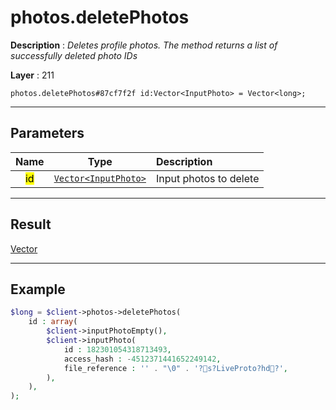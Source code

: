 # photos.deletePhotos

**Description** : *Deletes profile photos\. The method returns a list of successfully deleted photo IDs*

**Layer** : 211

```tl
photos.deletePhotos#87cf7f2f id:Vector<InputPhoto> = Vector<long>;
```

---

## Parameters

| Name | Type | Description |
| :---: | :---: | :--- |
| <mark>id</mark> | [`Vector<InputPhoto>`](type/InputPhoto) | Input photos to delete |

---

## Result

[Vector<long>](type/long)

---

## Example

```php
$long = $client->photos->deletePhotos(
	id : array(
		$client->inputPhotoEmpty(),
		$client->inputPhoto(
			id : 182301054318713493,
			access_hash : -4512371441652249142,
			file_reference : '' . "\0" . '?s?LiveProto?hd?',
		),
	),
);
```
